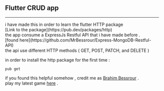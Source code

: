<h2>Flutter CRUD app</h2>
<hr>
i have made this in order to learn the flutter HTTP package </br>
[Link to the package](https://pub.dev/packages/http) <br/>
the app consume a ExpressJs Restful API that i have made before .<br/>
[found here](https://github.com/MrBessrour/Express-MongoDB-Restful-API)<br/>
the api use different HTTP methods ( GET, POST, PATCH, and DELETE )<br/>

in order to install the http package for the first time :
```
pub get
```

if you found this helpful somehow , credit me as [Brahim Bessrour](https://www.youtube.com/channel/UC9uUuLUFIvkoHsPJbVyUJqg) . <br/>
play my latest game [here](https://play.google.com/store/apps/details?id=bes.dodgy.walls) .


